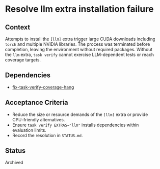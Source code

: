 # Resolve llm extra installation failure

## Context
Attempts to install the `[llm]` extra trigger large CUDA downloads including
`torch` and multiple NVIDIA libraries. The process was terminated before
completion, leaving the environment without required packages. Without the
`llm` extra, `task verify` cannot exercise LLM-dependent tests or reach coverage
targets.

## Dependencies
- [fix-task-verify-coverage-hang](../fix-task-verify-coverage-hang.md)

## Acceptance Criteria
- Reduce the size or resource demands of the `[llm]` extra or provide
  CPU-friendly alternatives.
- Ensure `task verify EXTRAS="llm"` installs dependencies within evaluation
  limits.
- Record the resolution in `STATUS.md`.

## Status
Archived

